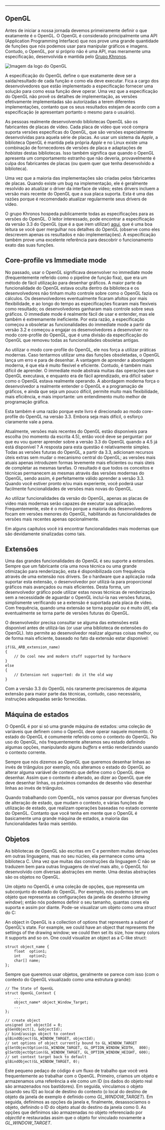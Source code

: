 ___

OpenGL
---

Antes de iniciar a nossa jornada devemos primeiramente definir o que exatamente é o OpenGL. O OpenGL é considerado principalmente uma API (<def>Application Programming Interface</def>) que nos prove uma grande quantidade de funções que nós podemos usar para manipular gráficos e imagens. Contudo, o OpenGL, por si próprio não é uma API, mas meramente uma especificação, desenvolvida e mantida pelo [Grupo Khronos](http://www.khronos.org/).

![Imagem da logo do OpenGL](/assets/images/opengl.jpg)

A especificação do OpenGL define o que exatamente deve ser a saída/resultado de cada função e como ela deve executar. Fica a cargo dos desenvolvedores que estão implementado a especificação fornecer uma solução para como essa função deve operar. Uma vez que a especificação do OpenGL não provê os detalhes de implementação, as versões efetivamente implementadas são autorizadas a terem diferentes implementações, contanto que os seus resultados estejam de acordo com a especificação (e apresentam portanto o mesmo para o usuário).

As pessoas realmente desenvolvendo bibliotecas OpenGL são os fabricantes de placas de vídeo. Cada placa de vídeo que você compra suporta versões específicas do OpenGL, que são versões especialmente desenvolvidas para aquela série de placas. Ao usar um sistema da _Apple_, a biblioteca OpenGL é mantida pela própria _Apple_ e no Linux existe uma combinação de fornecedores de versões de placa e adaptações de _hobistas_ destas bibliotecas. Isso também significa que quando o OpenGL apresenta um comportamento estranho que não deveria, provavelmente é culpa dos fabricantes de placas (ou quem quer que tenha desenvolvido a biblioteca).

<note>
Uma vez que a maioria das implementações são criadas pelos fabricantes de placas. Quando existe um bug na implementação, ele é geralmente resolvido ao atualizar o driver da interface de vídeo; estes drivers incluem a versão mais recente do OpenGL que a sua placa suporta. Esta é uma das razões porque é recomendado atualizar regularmente seus drivers de vídeo.
</note>

O grupo Khronos hospeda publicamente todas as especificações para as versões do OpenGL. O leitor interessado, pode encontrar a especificação da versão 3.3 do OpenGL (que é a que irem utilizar) [aqui](https://www.opengl.org/registry/doc/glspec33.core.20100311.withchanges.pdf), que é uma boa leitura se você quer mergulhar nos detalhes do OpenGL (observe como eles descrevem apenas os resultados e não implementações). A especificação também prove uma excelente referência para descobrir o funcionamento exato das suas funções.

## Core-profile vs Immediate mode

No passado, usar o OpenGL significava desenvolver no <def>immediate mode</def> (frequentemente referido como o <def>pipeline de função fixa</def>), que era um método de fácil utilização para desenhar gráficos. A maior parte da funcionalidade do OpenGL estava oculta dentro da biblioteca e os desenvolvedores não tinham muito controle sobre como o OpenGL fazia os cálculos. Os desenvolvedores eventualmente ficaram afoitos por mais flexibilidade, e ao longo do tempo as especificações ficaram mais flexíveis como resultado; os desenvolvedores ganharam mais controle sobre seus gráficos. O immediate mode é realmente fácil de usar e entender, mas ele também é extremamente ineficiente. Por esta razão, a especificação começou a obsoletar as funcionalidades do immediate mode a partir da versão 3.2 e começou a engajar os desenvolvedores a desenvolver no modo <def>core-profile</def> do OpenGL, que é uma divisão da especificação do OpenGL que removeu todas as funcionalidades obsoletas antigas.

Ao utilizar o modo core-profile do OpenGL, ele nos força a utilizar práticas modernas. Caso tentarmos utilizar uma das funções obsoletadas, o OpenGL lança um erro e para de desenhar. A vantagem de aprender a abordagem moderna, é que ela é muito flexível e eficiente. Contudo, é também mais difícil de aprender. O immediate mode abstraia muitas das operações que o OpenGL executava, e enquanto era de fácil aprendizado, era difícil saber como o OpenGL estava realmente operando. A abordagem moderna força o desenvolvedor a realmente entender o OpenGL e a programação de gráficos, e ainda que seja um pouco difícil, permite muito mais flexibilidade, mais eficiência, e mais importante: um entendimento muito melhor de programação gráfica.

Esta também é uma razão porque este livro é direcionado ao modo core-profile do OpenGL na versão 3.3. Embora seja mais difícil, o esforço claramente vale a pena.

Atualmente, versões mais recentes do OpenGL estão disponíveis para escolha (no momento da escrita 4.5), então você deve se perguntar: por que eu vou querer aprender sobre a versão 3.3 do OpenGL quando a 4.5 já está disponível ? A resposta para esta questão é relativamente simples. Todas as versões futuras do OpenGL, a partir da 3.3, adicionam recursos úteis extras sem mudar o mecanismo central do OpenGL; as versões mais atuais apenas introduzem formas levemente mais eficientes ou mais úteis de completar as mesmas tarefas. O resultado é que todos os conceitos e técnicas permanecem as mesmas através das versões modernas do OpenGL, sendo assim, é perfeitamente válido aprender a versão 3.3. Quando você estiver pronto e/ou mais experiente, você poderá usar facilmente funcionalidades de versões mais novas do OpenGL.

<warning>
Ao utilizar funcionalidades da versão do OpenGL, apenas as placas de video mais modernas serão capazes de executar sua aplicação. Frequentemente, este é o motivo porque a maioria dos desenvolvedores focam em versões menores do OpenGL, habilitando as funcionalidades de versões mais recentes apenas opcionalmente.
</warning>

Em alguns capítulos você irá encontrar funcionalidades mais modernas que são devidamente sinalizadas como tais.

## Extensões

Uma das grandes funcionalidades do OpenGL é seu suporte a extensões. Sempre que um fabricante cria uma nova técnica ou uma grande otimização para renderização, esta é disponibilizada com frequência através de uma <def>extensão</def> nos drivers. Se o hardware que a aplicação roda suportar esta extensão, o desenvolvedor por utilizá-la para proporcional gráficos mais avançados ou mais eficientes. Desta forma, um desenvolvedor gráfico pode utilizar estas novas técnicas de renderização sem a necessidade de aguardar o OpenGL incluí-la nas versões futuras, simplismente verificando se a extensão é suportada pela placa de video. Com frequência, quando uma extensão se torna popular ou é muito útil, ela eventualmente se torna parte de versões futuras do OpenGL.

O desenvolvedor precisa consultar se alguma das extensões está disponível antes de utilizá-las (or usar uma biblioteca de extensões do OpenGL). Isto permite ao desenvolvedor realizar algumas coisas melhor, ou de forma mais eficiente, baseado no fato da extensão estar disponível:

```markdown
if(GL_ARB_extension_name)
{
    // Do cool new and modern stuff supported by hardware
}
else
{
    // Extension not supported: do it the old way
}
```
Com a versão 3.3 do OpenGL nós raramente precisaremos de alguma extensão para maior parte das técnicas, contudo, caso necessário, instruções adequadas serão fornecidas.

## Máquina de estados

O OpenGL é por si só uma grande máquina de estados: uma coleção de variáveis que definem como o OpenGL deve operar naquele momento. O estado do OpenGL é comumente referido como o <def>contexto</def> do OpenGL. No uso do OpenGL, nós frequentemente alteramos seu estado definindo algumas opções, manipulando alguns _buffers_ e então renderizando usando o contexto corrente.

Sempre que nós dizemos ao OpenGL que queremos desenhar linhas ao invés de triângulos por exemplo, nós alteramos o estado do OpenGL ao alterar alguma variável de contexto que define como o OpenGL deve desenhar. Assim que o contexto é alterado, ao dizer ao OpenGL que ele deve desenhar linhas, os próximos comandos de desenho vão desenhar linhas ao invés de triângulos.

Quando trabalhando com OpenGL, nós vamos passar por diversas funções de <def>alteração de estado</def>, que mudam o contexto, e várias funções de <def>utilização de estado</def>, que realizam operações baseadas no estado corrente do OpenGL. Contanto que você tenha em mente que o OpenGL é basicamente uma grande máquina de estados, a maioria das funcionalidades farão mais sentido.

## Objetos

As bibliotecas de OpenGL são escritas em C e permitem muitas derivações em outras linguagens, mas no seu núcleo, ela permanece como uma biblioteca C. Uma vez que muitas das construções da linguagem C não se traduzem bem para outras linguagens de nível mais alto, o OpenGL foi desenvolvido com diversas abstrações em mente. Uma destas abstrações são os <def>objetos</def> no OpenGL.

Um <def>objeto</def> no OpenGL é uma coleção de opções, que representa um subconjunto do estado do OpenGL. Por exemplo, nós podemos ter um objeto que representa as configurações da janela de desenho (_drawing window_); então nós podemos definir o seu tamanho, quantas cores ela suporta e assim por diante. Pode-se visualizar um objeto como uma _struct_ do C:

An object in OpenGL is a collection of options that represents a subset of OpenGL's state. For example, we could have an object that represents the settings of the drawing window; we could then set its size, how many colors it supports and so on. One could visualize an object as a C-like struct:

```markdown
struct object_name {
    float  option1;
    int    option2;
    char[] name;
};
```

Sempre que queremos usar objetos, geralmente se parece com isso (com o contexto do OpenGL visualizado como uma estrutura grande):

```markdown
// The State of OpenGL
struct OpenGL_Context {
  	...
  	object_name* object_Window_Target;
  	...  	
};
```

```markdown
// create object
unsigned int objectId = 0;
glGenObject(1, &objectId);
// bind/assign object to context
glBindObject(GL_WINDOW_TARGET, objectId);
// set options of object currently bound to GL_WINDOW_TARGET
glSetObjectOption(GL_WINDOW_TARGET, GL_OPTION_WINDOW_WIDTH,  800);
glSetObjectOption(GL_WINDOW_TARGET, GL_OPTION_WINDOW_HEIGHT, 600);
// set context target back to default
glBindObject(GL_WINDOW_TARGET, 0);
```

Este pequeno pedaço de código é um fluxo de trabalho que você verá frequentemente ao trabalhar com o OpenGL. Primeiro, criamos um objeto e armazenamos uma referência a ele como um ID (os dados do objeto real são armazenados nos bastidores). Em seguida, vinculamos o objeto (usando seu ID) ao local de destino do contexto (o local do destino de objeto da janela de exemplo é definido como <var>GL_WINDOW_TARGET</var>). Em seguida, definimos as opções da janela e, finalmente, desassociamos o objeto, definindo o ID do objeto atual do destino da janela como 0. As opções que definimos são armazenadas no objeto referenciado por <var>objectId</var> e restauradas assim que o objeto for vinculado novamente a <var>GL_WINDOW_TARGET</var>.
